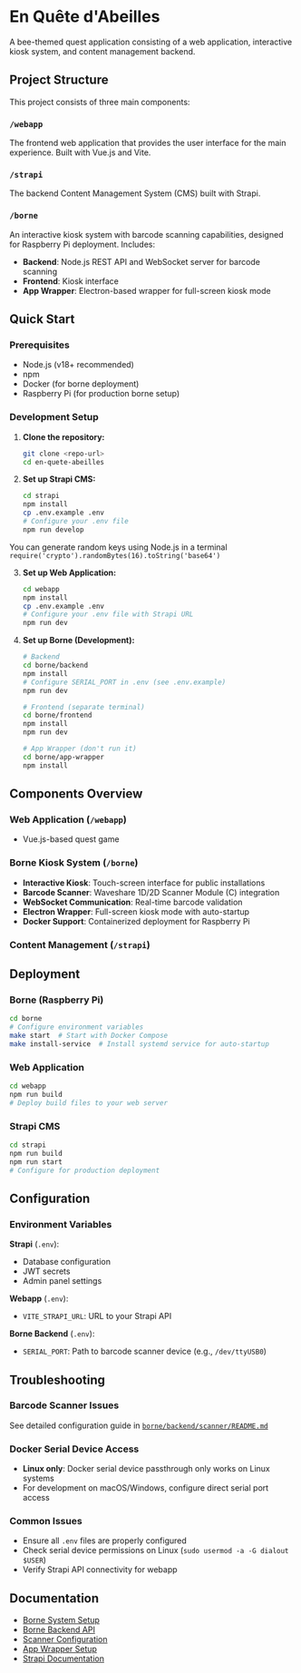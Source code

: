 # En Quête d'Abeilles

A bee-themed quest application consisting of a web application, interactive kiosk system, and content management backend.

## Project Structure

This project consists of three main components:

### `/webapp`
The frontend web application that provides the user interface for the main experience. Built with Vue.js and Vite.

### `/strapi`
The backend Content Management System (CMS) built with Strapi.

### `/borne`
An interactive kiosk system with barcode scanning capabilities, designed for Raspberry Pi deployment. Includes:
- **Backend**: Node.js REST API and WebSocket server for barcode scanning
- **Frontend**: Kiosk interface
- **App Wrapper**: Electron-based wrapper for full-screen kiosk mode

## Quick Start

### Prerequisites
- Node.js (v18+ recommended)
- npm
- Docker (for borne deployment)
- Raspberry Pi (for production borne setup)

### Development Setup

1. **Clone the repository:**
   ```bash
   git clone <repo-url>
   cd en-quete-abeilles
   ```

2. **Set up Strapi CMS:**
   ```bash
   cd strapi
   npm install
   cp .env.example .env
   # Configure your .env file
   npm run develop
   ```

You can generate random keys using Node.js in a terminal `require('crypto').randomBytes(16).toString('base64')`

3. **Set up Web Application:**
   ```bash
   cd webapp
   npm install
   cp .env.example .env
   # Configure your .env file with Strapi URL
   npm run dev
   ```

4. **Set up Borne (Development):**
   ```bash
   # Backend
   cd borne/backend
   npm install
   # Configure SERIAL_PORT in .env (see .env.example)
   npm run dev

   # Frontend (separate terminal)
   cd borne/frontend
   npm install
   npm run dev

   # App Wrapper (don't run it)
   cd borne/app-wrapper
   npm install
   ```

## Components Overview

### Web Application (`/webapp`)
- Vue.js-based quest game

### Borne Kiosk System (`/borne`)
- **Interactive Kiosk**: Touch-screen interface for public installations
- **Barcode Scanner**: Waveshare 1D/2D Scanner Module (C) integration
- **WebSocket Communication**: Real-time barcode validation
- **Electron Wrapper**: Full-screen kiosk mode with auto-startup
- **Docker Support**: Containerized deployment for Raspberry Pi

### Content Management (`/strapi`)

## Deployment

### Borne (Raspberry Pi)
```bash
cd borne
# Configure environment variables
make start  # Start with Docker Compose
make install-service  # Install systemd service for auto-startup
```

### Web Application
```bash
cd webapp
npm run build
# Deploy build files to your web server
```

### Strapi CMS
```bash
cd strapi
npm run build
npm run start
# Configure for production deployment
```

## Configuration

### Environment Variables

**Strapi** (`.env`):
- Database configuration
- JWT secrets
- Admin panel settings

**Webapp** (`.env`):
- `VITE_STRAPI_URL`: URL to your Strapi API

**Borne Backend** (`.env`):
- `SERIAL_PORT`: Path to barcode scanner device (e.g., `/dev/ttyUSB0`)

## Troubleshooting

### Barcode Scanner Issues
See detailed configuration guide in [`borne/backend/scanner/README.md`](borne/backend/scanner/README.md)

### Docker Serial Device Access
- **Linux only**: Docker serial device passthrough only works on Linux systems
- For development on macOS/Windows, configure direct serial port access

### Common Issues
- Ensure all `.env` files are properly configured
- Check serial device permissions on Linux (`sudo usermod -a -G dialout $USER`)
- Verify Strapi API connectivity for webapp

## Documentation

- [Borne System Setup](borne/README.md)
- [Borne Backend API](borne/backend/README.md)
- [Scanner Configuration](borne/backend/scanner/README.md)
- [App Wrapper Setup](borne/app-wrapper/README.md)
- [Strapi Documentation](strapi/README.md)